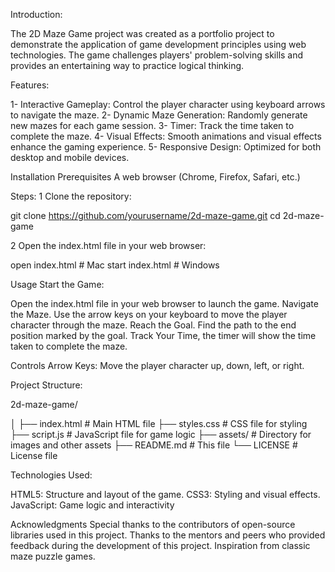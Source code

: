 Introduction:

The 2D Maze Game project was created as a portfolio project to demonstrate the application of game development principles using web technologies. The game challenges players' problem-solving skills and provides an entertaining way to practice logical thinking.

Features:

1- Interactive Gameplay: Control the player character using keyboard arrows to navigate the maze. 2- Dynamic Maze Generation: Randomly generate new mazes for each game session. 3- Timer: Track the time taken to complete the maze. 4- Visual Effects: Smooth animations and visual effects enhance the gaming experience. 5- Responsive Design: Optimized for both desktop and mobile devices.

Installation Prerequisites A web browser (Chrome, Firefox, Safari, etc.)

Steps: 1 Clone the repository:

git clone https://github.com/yourusername/2d-maze-game.git cd 2d-maze-game

2 Open the index.html file in your web browser:

open index.html # Mac start index.html # Windows

Usage Start the Game:

Open the index.html file in your web browser to launch the game. Navigate the Maze. Use the arrow keys on your keyboard to move the player character through the maze. Reach the Goal. Find the path to the end position marked by the goal. Track Your Time, the timer will show the time taken to complete the maze.

Controls Arrow Keys: Move the player character up, down, left, or right.

Project Structure:

2d-maze-game/

│ ├── index.html # Main HTML file ├── styles.css # CSS file for styling ├── script.js # JavaScript file for game logic ├── assets/ # Directory for images and other assets ├── README.md # This file └── LICENSE # License file

Technologies Used:

HTML5: Structure and layout of the game. CSS3: Styling and visual effects. JavaScript: Game logic and interactivity

Acknowledgments Special thanks to the contributors of open-source libraries used in this project. Thanks to the mentors and peers who provided feedback during the development of this project. Inspiration from classic maze puzzle games.
